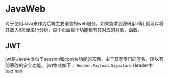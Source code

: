 # JavaWeb
对于使用Java来作为后端主要语言的web服务，如果能拿到源码(jar等),就可以将其放入IDE里进行分析，每个页面每个功能都有其对应的对象，函数。
## JWT
jwt是Java中类似于session和cookie功能的东西，由于其有专门的签名，所以有防篡改的安全功能。
jwt格式如下：
`Header.Payload.Signature`
Header中bao'han